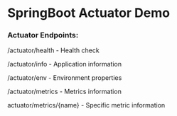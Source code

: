 # SpringBoot Actuator Demo

### Actuator Endpoints:

/actuator/health - Health check

/actuator/info - Application information

/actuator/env - Environment properties

/actuator/metrics - Metrics information

actuator/metrics/{name} - Specific metric information

